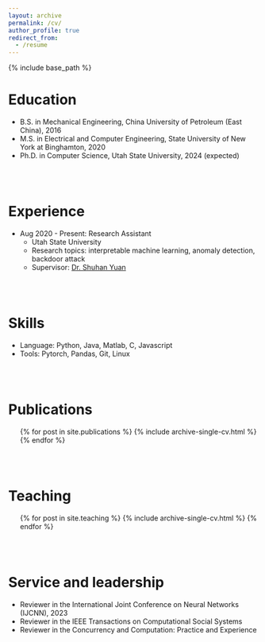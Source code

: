```yaml
---
layout: archive
permalink: /cv/
author_profile: true
redirect_from:
  - /resume
---
```


{% include base_path %}

Education
======
* B.S. in Mechanical Engineering, China University of Petroleum (East China), 2016
* M.S. in Electrical and Computer Engineering, State University of New York at Binghamton, 2020
* Ph.D. in Computer Science, Utah State University, 2024 (expected)
<br/>
<br/>

Experience
======
* Aug 2020 - Present: Research Assistant
  * Utah State University
  * Research  topics: interpretable machine learning, anomaly detection, backdoor attack
  * Supervisor: [Dr. Shuhan Yuan](https://yuan.shuhan.org/)
<br/>
<br/>

Skills
======
* Language: Python, Java, Matlab, C, Javascript
* Tools: Pytorch, Pandas, Git, Linux
<br/>
<br/>

Publications
======
  <ul>{% for post in site.publications %}
    {% include archive-single-cv.html %}
  {% endfor %}</ul>
<br/>
<br/>
  
Teaching
======
  <ul>{% for post in site.teaching %}
    {% include archive-single-cv.html %}
  {% endfor %}</ul>
<br/>
<br/>

Service and leadership
======
* Reviewer in the International Joint Conference on Neural Networks (IJCNN), 2023
* Reviewer in the IEEE Transactions on Computational Social Systems
* Reviewer in the Concurrency and Computation: Practice and Experience
